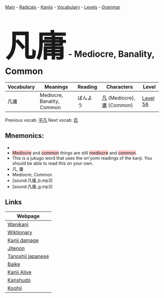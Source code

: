 <style> bigfont {font-size: 100px}</style>
[Main](../README.md) -
[Radicals](../radicals.md) -
[Kanjis](../kanjis.md) -
[Vocabulary](../vocabulary.md) -
[Levels](../levels.md) -
[Grammar](../grammar.md)
# <bigfont> 凡庸</bigfont> - Mediocre, Banality, Common 

| Vocabulary | Meanings | Reading | Characters | Level |
| --- | --- | --- | --- | --- |
| 凡庸 | Mediocre, Banality, Common | ぼんよう |  [凡](../kanjis/凡.md) (Mediocre), [庸](../kanjis/庸.md) (Common) | [Level 56](../levels/wk_level56.md) |

Previous vocab: [平凡](平凡.md) Next vocab: [匠](匠.md) 

## Mnemonics:

* 
* <span style="background-color:#ffcccb"> Mediocre</span> and <span style="background-color:#ffcccb"> common</span> things are still <span style="background-color:#ffcccb"> mediocre</span> and <span style="background-color:#ffcccb"> common</span>.
* This is a jukugo word that uses the on'yomi readings of the kanji. You should be able to read this on your own.
* 凡, 庸
* Mediocre, Common
* [sound:凡庸_b.mp3]
* [sound:凡庸_g.mp3]


## Links 

| Webpage |
| --- |
| [Wanikani          ](https://www.wanikani.com/kanji/凡庸) |
| [Wiktionary        ](https://en.wiktionary.org/wiki/凡庸) |
| [Kanji damage      ](http://www.kanjidamage.com/kanji/search?utf8=✓&q=凡庸) |
| [Jitenon           ](https://jitenon.com/kanji/凡庸) |
| [Tanoshii japanese ](https://www.tanoshiijapanese.com/dictionary/kanji.cfm?k=凡庸) |
| [Baike             ](https://baike.baidu.com/item/凡庸) |
| [Kanji Alive       ](https://app.kanjialive.com/凡庸) |
| [Kanshudo          ](https://www.kanshudo.com/searchmn?q=凡庸) |
| [Koohii            ](https://kanji.koohii.com/study/kanji/凡庸) |
